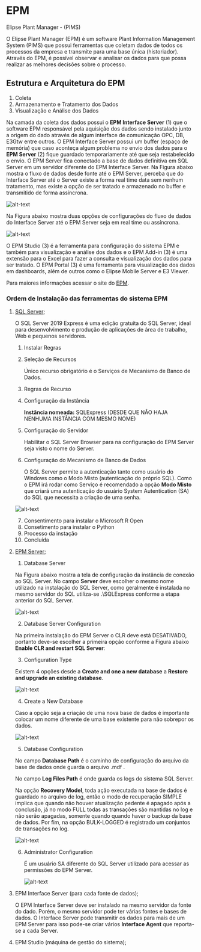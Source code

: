 # EPM
Elipse Plant Manager - (PIMS)

O Elipse Plant Manager (EPM) é um software Plant Information Management System (PIMS) que possui ferramentas que coletam dados de todos os processos da empresa e transmite para uma base única (historiador). Através do EPM, é possível observar e analisar os dados para que possa realizar as melhores decisões sobre o processo. 

## Estrutura e Arquitetura do EPM


1. Coleta
2. Armazenamento e Tratamento dos Dados
3. Visualização e Análise dos Dados


Na camada da coleta dos dados possui o **EPM Interface Server** (1) que o software EPM responsável pela aquisição dos dados sendo instalado junto a origem do dado através de algum interface de comunicação OPC, DB, E3Gtw entre outros. O EPM Interface Server possui um buffer (espaço de memória) que caso aconteça algum problema no envio dos dados para o **EPM Server** (2) fique guardado temporariamente até que seja restabelecido o envio. O EPM Server fica conectado a base de dados definitiva em SQL Server em um servidor diferente do EPM Interface Server. Na Figura abaixo mostra o fluxo de dados desde fonte até o EPM Server, perceba que do Interface Server até o Server existe a forma real time data sem nenhum tratamento, mas existe a opção de ser tratado e armazenado no buffer e transmitido de forma assíncrona.  

![alt-text](https://github.com/kaikecc/EPM/blob/main/img/Fluxo%20de%20Dados.png "Fluxo de Dados")


Na Figura abaixo mostra duas opções de configurações do fluxo de dados do Interface Server até o EPM Server seja em real time ou assíncrona.

![alt-text](https://github.com/kaikecc/EPM/blob/main/img/Interface-Server-Page-2.drawio.png "Interface - Server")

O EPM Studio (3) é a ferramenta para configuração do sistema EPM e também para visualização e análise dos dados e o EPM Add-in (3) é uma extensão para o Excel para fazer a consulta e visualização dos dados para ser tratado. O EPM Portal (3) é uma ferramenta para visualização dos dados em dashboards, além de outros como o Elipse Mobile Server e E3 Viewer.

Para maiores informações acessar o site do [EPM](https://www.elipse.com.br/produto/elipse-plant-manager/).

### Ordem de Instalação das ferramentas do sistema EPM

1. [SQL Server](https://go.microsoft.com/fwlink/?linkid=866658);
   
   
   O SQL Server 2019 Express é uma edição gratuita do SQL Server, ideal para desenvolvimento e produção de aplicações de área de trabalho, Web e pequenos servidores.

   1. Instalar Regras
   2. Seleção de Recursos 
     
      Único recurso obrigatório é o Serviços de Mecanismo de Banco de Dados.

   3. Regras de Recurso
   4. Configuração da Instância
      
      **Instância nomeada:** SQLExpress (DESDE QUE NÃO HAJA NENHUMA INSTÂNCIA COM MESMO NOME)

   5. Configuração do Servidor
     
      Habilitar o SQL Server Browser para na configuração do EPM Server seja visto o nome do Server.

   6. Configuração do Mecanismo de Banco de Dados
        
        O SQL Server permite a autenticação tanto como usuário do Windows como o Modo Misto (autenticação do próprio SQL). Como o EPM irá rodar como Serviço é recomendado a opção **Modo Misto** que criará uma autenticação do usuário System Autentication (SA) do SQL que necessita a criação de uma senha.

   ![alt-text](https://github.com/kaikecc/EPM/blob/main/img/sql-server.jpg)

   7. Consentimento para instalar o Microsoft R Open
   8. Consetimento para instalar o Python
   9. Processo da instação
   10. Concluída

2. [EPM Server](https://www.elipse.com.br/downloads/);

   1. Database Server 
    
    Na Figura abaixo mostra a tela de configuração da instância de conexão ao SQL Server. No campo **Server** deve escolher o mesmo nome utilizado na instalação do SQL Server, como geralmente é instalada no mesmo servidor do SQL utiliza-se .\SQLExpress conforme a etapa anterior do SQL Server.

    ![alt-text](https://github.com/kaikecc/EPM/blob/main/img/epm-server-01.png)

   2. Database Server Configuration

    Na primeira instalação do EPM Server o CLR deve está DESATIVADO, portanto deve-se escolher a primeira opção conforme a Figura abaixo **Enable CLR and restart SQL Server**:

    
   3. Configuration Type

    Existem 4 opções desde a **Create and one a new database** a **Restore and upgrade an existing database**.

    ![alt-text](https://github.com/kaikecc/EPM/blob/main/img/epm-server-02.png)

   4. Create a New Database

    Caso a opção seja a criação de uma nova base de dados é importante colocar um nome diferente de uma base existente para não sobrepor os dados.

    ![alt-text](https://github.com/kaikecc/EPM/blob/main/img/epm-server-03.png)

   5. Database Configuration

    No campo **Database Path** é o caminho de configuração do arquivo da base de dados onde guarda o arquivo .mdf . 

    No campo **Log Files Path** é onde guarda os logs do sistema SQL Server.

    Na opção **Recovery Model**, toda ação executada na base de dados é guardado no arquivo de log, então o modo de recuperação SIMPLE implica que quando não houver atualização pedente é apagado após a conclusão, já no modo FULL todas as transações são mantidas no log e não serão apagadas, somente quando quando haver o backup da base de dados. Por fim, na opção BULK-LOGGED é registrado um conjuntos de transações no log.


    ![alt-text](https://github.com/kaikecc/EPM/blob/main/img/epm-server-04.png)

   6. Administrator Configuration 

      É um usuário SA diferente do SQL Server utilizado para acessar as permissões do EPM Server. 

      ![alt-text](https://github.com/kaikecc/EPM/blob/main/img/epm-server-05.png)  





3. EPM Interface Server (para cada fonte de dados);

    O EPM Interface Server deve ser instalado na mesmo servidor da fonte do dado. Porém, o mesmo servidor pode ter várias fontes e bases de dados. O Interface Server pode transmitir os dados para mais de um EPM Server para isso pode-se criar vários **Interface Agent** que reporta-se a cada Server.

4. EPM Studio (máquina de gestão do sistema);
   